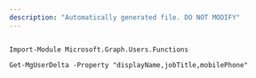 ```yaml
---
description: "Automatically generated file. DO NOT MODIFY"
---
```


```powershellv2

Import-Module Microsoft.Graph.Users.Functions

Get-MgUserDelta -Property "displayName,jobTitle,mobilePhone" 

```